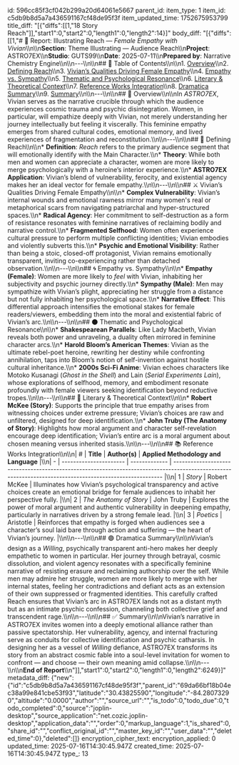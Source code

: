 id: 596cc85f3cf042b299a20d64061e5667
parent_id: 
item_type: 1
item_id: c5db9b8d5a7a436591167cf48de95f3f
item_updated_time: 1752675953799
title_diff: "[{\"diffs\":[[1,\"18 Story Reach\"]],\"start1\":0,\"start2\":0,\"length1\":0,\"length2\":14}]"
body_diff: "[{\"diffs\":[[1,\"# 📘 Report: Illustrating Reach — *Female Empathy with Vivian*\\\n\\\n**Section**: Theme Illustrating — Audience Reach\\\n**Project**: ASTRO7EX\\\n**Studio**: GUTS99\\\n**Date**: 2025-07-11\\\n**Prepared by**: Narrative Chemistry Engine\\\n\\\n---\\\n\\\n## 📓 Table of Contents\\\n\\\n1. [Overview](#overview)\\\n2. [Defining Reach](#defining-reach)\\\n3. [Vivian’s Qualities Driving Female Empathy](#vivians-qualities-driving-female-empathy)\\\n4. [Empathy vs. Sympathy](#empathy-vs-sympathy)\\\n5. [Thematic and Psychological Resonance](#thematic-and-psychological-resonance)\\\n6. [Literary & Theoretical Context](#literary--theoretical-context)\\\n7. [Reference Works Integration](#reference-works-integration)\\\n8. [Dramatica Summary](#dramatica-summary)\\\n9. [Summary](#summary)\\\n\\\n---\\\n\\\n## 🧠 Overview\\\n\\\nIn *ASTRO7EX*, Vivian serves as the narrative crucible through which the audience experiences cosmic trauma and psychic disintegration. Women, in particular, will empathize deeply with Vivian, not merely understanding her journey intellectually but feeling it viscerally. This feminine empathy emerges from shared cultural codes, emotional memory, and lived experiences of fragmentation and reconstitution.\\\n\\\n---\\\n\\\n## 🌺 Defining Reach\\\n\\\n* **Definition**: *Reach* refers to the primary audience segment that will emotionally identify with the Main Character.\\\n* **Theory**: While both men and women can appreciate a character, women are more likely to merge psychologically with a heroine’s interior experience.\\\n* **ASTRO7EX Application**: Vivian’s blend of vulnerability, ferocity, and existential agency makes her an ideal vector for female empathy.\\\n\\\n---\\\n\\\n## ⚔️ Vivian’s Qualities Driving Female Empathy\\\n\\\n* **Complex Vulnerability**: Vivian’s internal wounds and emotional rawness mirror many women's real or metaphorical scars from navigating patriarchal and hyper-structured spaces.\\\n* **Radical Agency**: Her commitment to self-destruction as a form of resistance resonates with feminine narratives of reclaiming bodily and narrative control.\\\n* **Fragmented Selfhood**: Women often experience cultural pressure to perform multiple conflicting identities; Vivian embodies and violently subverts this.\\\n* **Psychic and Emotional Visibility**: Rather than being a stoic, closed-off protagonist, Vivian remains emotionally transparent, inviting co-experiencing rather than detached observation.\\\n\\\n---\\\n\\\n## 🌀 Empathy vs. Sympathy\\\n\\\n* **Empathy (Female)**: Women are more likely to *feel* with Vivian, inhabiting her subjectivity and psychic journey directly.\\\n* **Sympathy (Male)**: Men may sympathize with Vivian’s plight, appreciating her struggle from a distance but not fully inhabiting her psychological space.\\\n* **Narrative Effect**: This differential approach intensifies the emotional stakes for female readers/viewers, embedding them into the moral and existential fabric of Vivian’s arc.\\\n\\\n---\\\n\\\n## 🌑 Thematic and Psychological Resonance\\\n\\\n* **Shakespearean Parallels**: Like Lady Macbeth, Vivian reveals both power and unraveling, a duality often mirrored in feminine character arcs.\\\n* **Harold Bloom’s American Themes**: Vivian as the ultimate rebel-poet heroine, rewriting her destiny while confronting annihilation, taps into Bloom’s notion of self-invention against hostile cultural inheritance.\\\n* **2000s Sci-Fi Anime**: Vivian echoes characters like Motoko Kusanagi (*Ghost in the Shell*) and Lain (*Serial Experiments Lain*), whose explorations of selfhood, memory, and embodiment resonate profoundly with female viewers seeking identification beyond reductive tropes.\\\n\\\n---\\\n\\\n## 📖 Literary & Theoretical Context\\\n\\\n* **Robert McKee (Story)**: Supports the principle that true empathy arises from witnessing choices under extreme pressure; Vivian’s choices are raw and unfiltered, designed for deep identification.\\\n* **John Truby (The Anatomy of Story)**: Highlights how moral argument and character self-revelation encourage deep identification; Vivian’s entire arc is a moral argument about chosen meaning versus inherited stasis.\\\n\\\n---\\\n\\\n## 📚 Reference Works Integration\\\n\\\n| # | **Title**              | **Author(s)** | **Applied Methodology and Language**                                                                                                                     |\\\n| - | ---------------------- | ------------- | -------------------------------------------------------------------------------------------------------------------------------------------------------- |\\\n| 1 | *Story*                | Robert McKee  | Illuminates how Vivian’s psychological transparency and active choices create an emotional bridge for female audiences to inhabit her perspective fully. |\\\n| 2 | *The Anatomy of Story* | John Truby    | Explores the power of moral argument and authentic vulnerability in deepening empathy, particularly in narratives driven by a strong female lead.        |\\\n| 3 | *Poetics*              | Aristotle     | Reinforces that empathy is forged when audiences see a character’s soul laid bare through action and suffering — the heart of Vivian’s journey.          |\\\n\\\n---\\\n\\\n## 🟣 Dramatica Summary\\\n\\\nVivian’s design as a *Willing*, psychically transparent anti-hero makes her deeply empathetic to women in particular. Her journey through betrayal, cosmic dissolution, and violent agency resonates with a specifically feminine narrative of resisting erasure and reclaiming authorship over the self. While men may admire her struggle, women are more likely to merge with her internal states, feeling her contradictions and defiant acts as an extension of their own suppressed or fragmented identities. This carefully crafted Reach ensures that Vivian’s arc in ASTRO7EX lands not as a distant myth but as an intimate psychic confession, channeling both collective grief and transcendent rage.\\\n\\\n---\\\n\\\n## ✅ Summary\\\n\\\nVivian’s narrative in ASTRO7EX invites women into a deeply emotional alliance rather than passive spectatorship. Her vulnerability, agency, and internal fracturing serve as conduits for collective identification and psychic catharsis. In designing her as a vessel of *Willing* defiance, ASTRO7EX transforms its story from an abstract cosmic fable into a soul-level invitation for women to confront — and choose — their own meaning amid collapse.\\\n\\\n---\\\n\\\n**End of Report**\\\n\"]],\"start1\":0,\"start2\":0,\"length1\":0,\"length2\":6249}]"
metadata_diff: {"new":{"id":"c5db9b8d5a7a436591167cf48de95f3f","parent_id":"69da66bf18b04ec38a99e841cbe53f93","latitude":"30.43825590","longitude":"-84.28073290","altitude":"0.0000","author":"","source_url":"","is_todo":0,"todo_due":0,"todo_completed":0,"source":"joplin-desktop","source_application":"net.cozic.joplin-desktop","application_data":"","order":0,"markup_language":1,"is_shared":0,"share_id":"","conflict_original_id":"","master_key_id":"","user_data":"","deleted_time":0},"deleted":[]}
encryption_cipher_text: 
encryption_applied: 0
updated_time: 2025-07-16T14:30:45.947Z
created_time: 2025-07-16T14:30:45.947Z
type_: 13